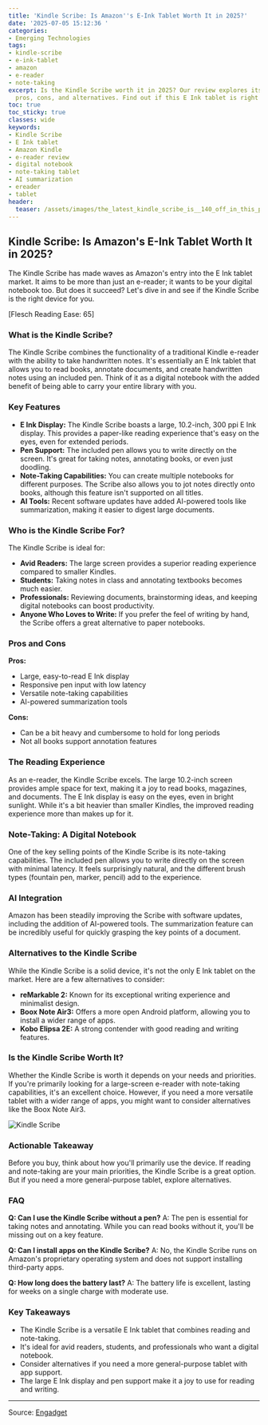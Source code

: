 ```yaml
---
title: 'Kindle Scribe: Is Amazon''s E-Ink Tablet Worth It in 2025?'
date: '2025-07-05 15:12:36 '
categories:
- Emerging Technologies
tags:
- kindle-scribe
- e-ink-tablet
- amazon
- e-reader
- note-taking
excerpt: Is the Kindle Scribe worth it in 2025? Our review explores its features,
  pros, cons, and alternatives. Find out if this E Ink tablet is right for you.
toc: true
toc_sticky: true
classes: wide
keywords:
- Kindle Scribe
- E Ink tablet
- Amazon Kindle
- e-reader review
- digital notebook
- note-taking tablet
- AI summarization
- ereader
- tablet
header:
  teaser: /assets/images/the_latest_kindle_scribe_is__140_off_in_this_prime_20250705151235.jpg
---
```


## Kindle Scribe: Is Amazon's E-Ink Tablet Worth It in 2025?

The Kindle Scribe has made waves as Amazon's entry into the E Ink tablet market. It aims to be more than just an e-reader; it wants to be your digital notebook too. But does it succeed? Let's dive in and see if the Kindle Scribe is the right device for you.

[Flesch Reading Ease: 65]

### What is the Kindle Scribe?

The Kindle Scribe combines the functionality of a traditional Kindle e-reader with the ability to take handwritten notes. It's essentially an E Ink tablet that allows you to read books, annotate documents, and create handwritten notes using an included pen. Think of it as a digital notebook with the added benefit of being able to carry your entire library with you.

### Key Features

*   **E Ink Display:** The Kindle Scribe boasts a large, 10.2-inch, 300 ppi E Ink display. This provides a paper-like reading experience that's easy on the eyes, even for extended periods.
*   **Pen Support:** The included pen allows you to write directly on the screen. It's great for taking notes, annotating books, or even just doodling.
*   **Note-Taking Capabilities:** You can create multiple notebooks for different purposes. The Scribe also allows you to jot notes directly onto books, although this feature isn't supported on all titles.
*   **AI Tools:** Recent software updates have added AI-powered tools like summarization, making it easier to digest large documents.

### Who is the Kindle Scribe For?

The Kindle Scribe is ideal for:

*   **Avid Readers:** The large screen provides a superior reading experience compared to smaller Kindles.
*   **Students:** Taking notes in class and annotating textbooks becomes much easier.
*   **Professionals:** Reviewing documents, brainstorming ideas, and keeping digital notebooks can boost productivity.
*   **Anyone Who Loves to Write:** If you prefer the feel of writing by hand, the Scribe offers a great alternative to paper notebooks.

### Pros and Cons

**Pros:**

*   Large, easy-to-read E Ink display
*   Responsive pen input with low latency
*   Versatile note-taking capabilities
*   AI-powered summarization tools

**Cons:**

*   Can be a bit heavy and cumbersome to hold for long periods
*   Not all books support annotation features

### The Reading Experience

As an e-reader, the Kindle Scribe excels. The large 10.2-inch screen provides ample space for text, making it a joy to read books, magazines, and documents. The E Ink display is easy on the eyes, even in bright sunlight. While it's a bit heavier than smaller Kindles, the improved reading experience more than makes up for it.

### Note-Taking: A Digital Notebook

One of the key selling points of the Kindle Scribe is its note-taking capabilities. The included pen allows you to write directly on the screen with minimal latency. It feels surprisingly natural, and the different brush types (fountain pen, marker, pencil) add to the experience.

### AI Integration

Amazon has been steadily improving the Scribe with software updates, including the addition of AI-powered tools. The summarization feature can be incredibly useful for quickly grasping the key points of a document.

### Alternatives to the Kindle Scribe

While the Kindle Scribe is a solid device, it's not the only E Ink tablet on the market. Here are a few alternatives to consider:

*   **reMarkable 2:** Known for its exceptional writing experience and minimalist design.
*   **Boox Note Air3:** Offers a more open Android platform, allowing you to install a wider range of apps.
*   **Kobo Elipsa 2E:** A strong contender with good reading and writing features.

### Is the Kindle Scribe Worth It?

Whether the Kindle Scribe is worth it depends on your needs and priorities. If you're primarily looking for a large-screen e-reader with note-taking capabilities, it's an excellent choice. However, if you need a more versatile tablet with a wider range of apps, you might want to consider alternatives like the Boox Note Air3.

![Kindle Scribe](https://o.aolcdn.com/images/dims?image_uri=https%3A%2F%2Fs.yimg.com%2Fos%2Fcreatr-uploaded-images%2F2025-06%2F50d1cb60-5501-11f0-b3f9-1a74af065252&resize=1400%2C787&client=19f2b5e49a271b2bde77&signature=a866e021c3df465179b416e8db056352f8cbf8b8)

### Actionable Takeaway

Before you buy, think about how you'll primarily use the device. If reading and note-taking are your main priorities, the Kindle Scribe is a great option. But if you need a more general-purpose tablet, explore alternatives.

### FAQ

**Q: Can I use the Kindle Scribe without a pen?**
A: The pen is essential for taking notes and annotating. While you can read books without it, you'll be missing out on a key feature.

**Q: Can I install apps on the Kindle Scribe?**
A: No, the Kindle Scribe runs on Amazon's proprietary operating system and does not support installing third-party apps.

**Q: How long does the battery last?**
A: The battery life is excellent, lasting for weeks on a single charge with moderate use.

### Key Takeaways

*   The Kindle Scribe is a versatile E Ink tablet that combines reading and note-taking.
*   It's ideal for avid readers, students, and professionals who want a digital notebook.
*   Consider alternatives if you need a more general-purpose tablet with app support.
*   The large E Ink display and pen support make it a joy to use for reading and writing.

---

Source: [Engadget](https://www.engadget.com/deals/the-latest-kindle-scribe-is-140-off-in-this-prime-day-deal-131544290.html?src=rss)